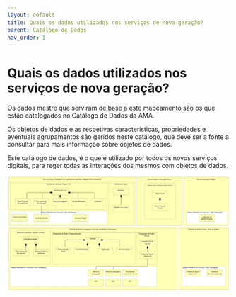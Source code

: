 ```yaml
---
layout: default
title: Quais os dados utilizados nos serviços de nova geração?
parent: Catálogo de Dados
nav_order: 1
---
```


# Quais os dados utilizados nos serviços de nova geração?

Os dados mestre que serviram de base a este mapeamento são os que estão catalogados no Catálogo de Dados da AMA.

Os objetos de dados e as respetivas características, propriedades e eventuais agrupamentos são geridos neste catálogo, que deve ser a fonte a consultar para mais informação sobre objetos de dados.

Este catálogo de dados, é o que é utilizado por todos os novos serviços digitais, para reger todas as interações dos mesmos com objetos de dados.

<div align="center">
  <img src="../../assets/images/CatalogoDados.png" alt="">
</div>
<br>
